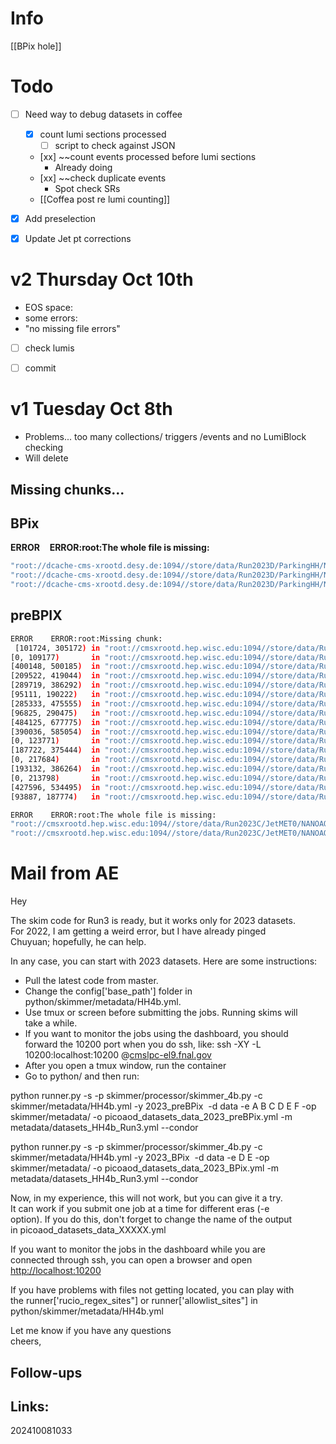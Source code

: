 # Info
[[BPix hole]]



# Todo
- [ ] Need way to debug datasets in coffee
	- [x] count lumi sections processed
		- [ ] script to check against JSON
	- [xx] ~~count events processed before lumi sections
		- Already doing
	- [xx] ~~check duplicate events
		- Spot check SRs
	- [[Coffea post re lumi counting]]
- [x] Add preselection
- [x] Update Jet pt corrections


# v2 Thursday Oct 10th
- EOS space: 
- some errors:
- "no missing file errors"
- [ ] check lumis
- [ ] commit


# v1 Tuesday Oct 8th
- Problems... too many collections/ triggers /events and no LumiBlock checking
- Will delete
## Missing chunks...

## BPix

**ERROR**    **ERROR:root:The whole file is missing:** 
```bash
"root://dcache-cms-xrootd.desy.de:1094//store/data/Run2023D/ParkingHH/NANOAOD/22Sep2023_v2-v1/2560000/c493171c-63f5-4906-b09a-ac5684089bb0.root"
"root://dcache-cms-xrootd.desy.de:1094//store/data/Run2023D/ParkingHH/NANOAOD/22Sep2023_v2-v1/60000/184bebb8-5e35-41d2-86b6-cc02c0307489.root"
"root://dcache-cms-xrootd.desy.de:1094//store/data/Run2023D/ParkingHH/NANOAOD/22Sep2023_v2-v1/60000/69155626-c909-4645-b8e4-31e5024d609a.root"
```

## preBPIX
```bash
ERROR    ERROR:root:Missing chunk:
 [101724, 305172) in "root://cmsxrootd.hep.wisc.edu:1094//store/data/Run2023C/JetMET0/NANOAOD/22Sep2023_v2-v1/2540000/08aeeda4-e4f1-4390-9430-e577dc10fa74.root"     picoaod.py:250
[0, 109177)       in "root://cmsxrootd.hep.wisc.edu:1094//store/data/Run2023C/JetMET0/NANOAOD/22Sep2023_v2-v1/2540000/311758d6-b4a6-43b7-8b2a-ac8f40e2ef46.root"          picoaod.py:250
[400148, 500185)  in "root://cmsxrootd.hep.wisc.edu:1094//store/data/Run2023C/JetMET0/NANOAOD/22Sep2023_v2-v1/2540000/37b60770-2fd3-4655-b4fc-c453ba94aa43.root"     picoaod.py:250
[209522, 419044)  in "root://cmsxrootd.hep.wisc.edu:1094//store/data/Run2023C/JetMET0/NANOAOD/22Sep2023_v2-v1/2540000/42ac3f8a-48f5-4042-b6e4-72106c2e89c6.root"     picoaod.py:250
[289719, 386292)  in "root://cmsxrootd.hep.wisc.edu:1094//store/data/Run2023C/JetMET0/NANOAOD/22Sep2023_v2-v1/2540000/45a6e8f1-d57a-4027-9fb2-c163a61e0f6b.root"     picoaod.py:250
[95111, 190222)   in "root://cmsxrootd.hep.wisc.edu:1094//store/data/Run2023C/JetMET0/NANOAOD/22Sep2023_v2-v1/2540000/78aa0ec7-d875-48e2-ac96-b07f94fefa8d.root"      picoaod.py:250
[285333, 475555)  in "root://cmsxrootd.hep.wisc.edu:1094//store/data/Run2023C/JetMET0/NANOAOD/22Sep2023_v2-v1/2540000/78aa0ec7-d875-48e2-ac96-b07f94fefa8d.root"     picoaod.py:250
[96825, 290475)   in "root://cmsxrootd.hep.wisc.edu:1094//store/data/Run2023C/JetMET0/NANOAOD/22Sep2023_v2-v1/2540000/8e2d93c5-db0f-442d-8b7e-e7cfcb03479e.root"      picoaod.py:250
[484125, 677775)  in "root://cmsxrootd.hep.wisc.edu:1094//store/data/Run2023C/JetMET0/NANOAOD/22Sep2023_v2-v1/2540000/8e2d93c5-db0f-442d-8b7e-e7cfcb03479e.root"     picoaod.py:250
[390036, 585054)  in "root://cmsxrootd.hep.wisc.edu:1094//store/data/Run2023C/JetMET0/NANOAOD/22Sep2023_v2-v1/2540000/c0a8faf7-1b2d-4d13-9b69-1d7138937e2a.root"     picoaod.py:250
[0, 123771)       in "root://cmsxrootd.hep.wisc.edu:1094//store/data/Run2023C/JetMET0/NANOAOD/22Sep2023_v2-v1/30000/38ef63b7-1f50-4da9-a010-0961e1259277.root"            picoaod.py:250
[187722, 375444)  in "root://cmsxrootd.hep.wisc.edu:1094//store/data/Run2023C/JetMET0/NANOAOD/22Sep2023_v2-v1/30000/5d79f9cf-4ea4-4453-bca5-3f65f6f68e9f.root"       picoaod.py:250
[0, 217684)       in "root://cmsxrootd.hep.wisc.edu:1094//store/data/Run2023C/JetMET0/NANOAOD/22Sep2023_v2-v1/30000/c3eb25c2-ee41-4996-bcc5-daadd69633f7.root"            picoaod.py:250
[193132, 386264)  in "root://cmsxrootd.hep.wisc.edu:1094//store/data/Run2023C/JetMET0/NANOAOD/22Sep2023_v2-v1/30000/f2fc2cc9-6c4a-477b-a2fb-e77a5d397b7c.root"       picoaod.py:250
[0, 213798)       in "root://cmsxrootd.hep.wisc.edu:1094//store/data/Run2023C/JetMET0/NANOAOD/22Sep2023_v2-v1/50000/0d228478-ce15-45db-8e49-79d0f605ccc7.root"            picoaod.py:250
[427596, 534495)  in "root://cmsxrootd.hep.wisc.edu:1094//store/data/Run2023C/JetMET0/NANOAOD/22Sep2023_v2-v1/50000/0d228478-ce15-45db-8e49-79d0f605ccc7.root"       picoaod.py:250
[93887, 187774)   in "root://cmsxrootd.hep.wisc.edu:1094//store/data/Run2023C/JetMET0/NANOAOD/22Sep2023_v2-v1/50000/46f2a209-4608-4348-a50a-f292adeb24a8.root"        picoaod.py:250
```

```bash
ERROR    ERROR:root:The whole file is missing: 
"root://cmsxrootd.hep.wisc.edu:1094//store/data/Run2023C/JetMET0/NANOAOD/22Sep2023_v2-v1/2540000/5e1f2fc8-191b-40c7-a3d2-cac7065482de.root"             picoaod.py:237
"root://cmsxrootd.hep.wisc.edu:1094//store/data/Run2023C/JetMET0/NANOAOD/22Sep2023_v2-v1/2540000/dfb63f3c-3cea-42bf-84a8-5185cd687ada.root"             picoaod.py:237
```









# Mail from AE

Hey  
  
The skim code for Run3 is ready, but it works only for 2023 datasets.  
For 2022, I am getting a weird error, but I have already pinged  
Chuyuan; hopefully, he can help.  
  
In any case, you can start with 2023 datasets. Here are some instructions:  
- Pull the latest code from master.  
- Change the config['base_path'] folder in python/skimmer/metadata/HH4b.yml.  
- Use tmux or screen before submitting the jobs. Running skims will  
take a while.  
- If you want to monitor the jobs using the dashboard, you should  
forward the 10200 port when you do ssh, like: ssh -XY -L  
10200:localhost:10200 @[cmslpc-el9.fnal.gov](http://cmslpc-el9.fnal.gov/)  
- After you open a tmux window, run the container  
- Go to python/ and then run:  
  
python runner.py -s -p skimmer/processor/skimmer_4b.py -c  
skimmer/metadata/HH4b.yml -y 2023_preBPix  -d data -e A B C D E F -op  
skimmer/metadata/ -o picoaod_datasets_data_2023_preBPix.yml -m  
metadata/datasets_HH4b_Run3.yml --condor  
  
python runner.py -s -p skimmer/processor/skimmer_4b.py -c  
skimmer/metadata/HH4b.yml -y 2023_BPix  -d data -e D E -op  
skimmer/metadata/ -o picoaod_datasets_data_2023_BPix.yml -m  
metadata/datasets_HH4b_Run3.yml --condor  
  
Now, in my experience, this will not work, but you can give it a try.  
It can work if you submit one job at a time for different eras (-e  
option). If you do this, don't forget to change the name of the output  
in picoaod_datasets_data_XXXXX.yml  
  
If you want to monitor the jobs in the dashboard while you are  
connected through ssh, you can open a browser and open  
[http://localhost:10200](http://localhost:10200/)  
  
If you have problems with files not getting located, you can play with  
the runner['rucio_regex_sites"] or runner['allowlist_sites"] in  
python/skimmer/metadata/HH4b.yml  
  
Let me know if you have any questions  
cheers,


## Follow-ups


## Links: 



202410081033
